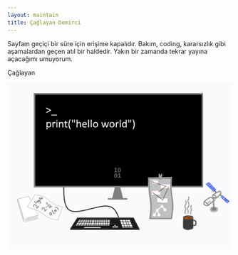 ```yaml
---
layout: maintain
title: Çağlayan Demirci
---
```




Sayfam geçiçi bir süre için erişime kapalıdır. Bakım, coding, kararsızlık gibi aşamalardan geçen atıl bir haldedir. Yakın bir zamanda tekrar yayına açacağımı umuyorum.

Çağlayan

![](images/csimg.png)

<style>
    #hp { color: #fff; }
</style>

